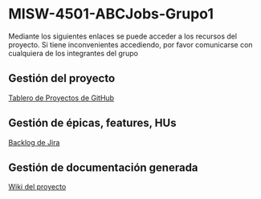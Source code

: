 # MISW-4501-ABCJobs-Grupo1

Mediante los siguientes enlaces se puede acceder a los recursos del proyecto. Si tiene inconvenientes accediendo, por favor comunicarse con cualquiera de los integrantes del grupo

## Gestión del proyecto
[Tablero de Proyectos de GitHub](https://github.com/users/lmaero/projects/6)

## Gestión de épicas, features, HUs
[Backlog de Jira](https://misw4501-grupo1.atlassian.net/jira/software/projects/ABC/boards/1/backlog?epics=visible)

## Gestión de documentación generada

[Wiki del proyecto](https://github.com/lmaero/MISW-4501-ABCJobs-Grupo1/wiki)
